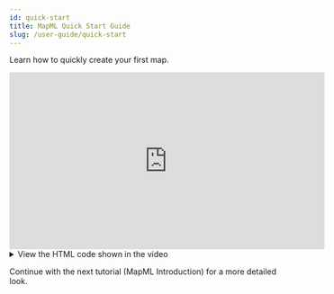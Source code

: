 ```yaml
---
id: quick-start
title: MapML Quick Start Guide
slug: /user-guide/quick-start
---
```


Learn how to quickly create your first map.

<iframe width="560" height="315" src="https://www.youtube.com/embed/-MBNTf3qdOk?si=UAojRDNLuIx2ycYT&rel=0" title="YouTube video player" frameborder="0" allow="accelerometer; autoplay; clipboard-write; encrypted-media; gyroscope; picture-in-picture;fullscreen" referrerpolicy="strict-origin-when-cross-origin" allowfullscreen></iframe>

<details>
<summary>View the HTML code shown in the video</summary>

```html
<!DOCTYPE html>
<html lang="en">
<head>
	<meta charset="UTF-8">
	<meta name="viewport" content="width=device-width, initial-scale=1.0">
	<title>Getting Started</title>
	<script type="module" src="https://cdn.jsdelivr.net/npm/@maps4html/mapml@latest/dist/mapml.js"></script>
</head>
<body>
	<mapml-viewer width="800" height="400" projection="OSMTILE" zoom="1" lat="60.0" lon="-100.0" controls>
		<map-layer label="OpenStreetMap" src="https://maps4html.org/web-map-doc/demo/data/osm.mapml" checked></map-layer>	
	</mapml-viewer>
</body>
</html>
```
</details>

Continue with the next tutorial (MapML Introduction) for a more detailed look.